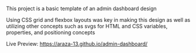 This project is a basic template of an admin dashboard design 

Using CSS grid and flexbox layouts was key in making this design as well as utilizing other concepts such as svgs for HTML and CSS variables, properties, and positioning concepts

Live Preview: https://araza-13.github.io/admin-dashboard/
